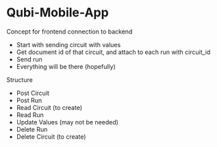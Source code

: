 # Qubi-Mobile-App

Concept for frontend connection to backend
- Start with sending circuit with values
- Get document id of that circuit, and attach to each run with circuit_id
- Send run
- Everything will be there (hopefully)

Structure
- Post Circuit
- Post Run
- Read Circuit (to create)
- Read Run 
- Update Values (may not be needed)
- Delete Run
- Delete Circuit (to create)

